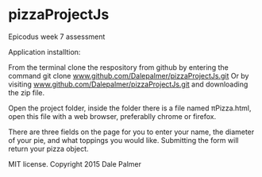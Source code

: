 # pizzaProjectJs


Epicodus week 7 assessment

Application installtion:

From the terminal clone the respository from github by entering the command git clone www.github.com/Dalepalmer/pizzaProjectJs.git Or by visiting www.github.com/Dalepalmer/pizzaProjectJs.git and downloading the zip file.


Open the project folder, inside the folder there is a file named πPizza.html, open this file with a web browser, preferablly chrome or firefox.

There are three fields on the page for you to enter your name, the diameter of your pie, and what toppings you would like.
Submitting the form will return your pizza object.

MIT license. Copyright 2015 Dale Palmer
